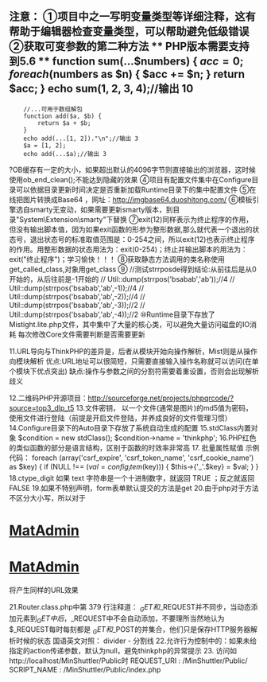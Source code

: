 注意：
   ①项目中之一写明变量类型等详细注释，这有帮助于编辑器检查变量类型，可以帮助避免低级错误
   ②获取可变参数的第二种方法
    ** PHP版本需要支持到5.6 **
       function sum(...$numbers) {
            $acc = 0;
            foreach ($numbers as $n) {
                $acc += $n;
            }
            return $acc;
        }
        echo sum(1, 2, 3, 4);//输出 10
-
        //...可用于数组解包
        function add($a, $b) {
            return $a + $b;
        }
        echo add(...[1, 2])."\n";//输出 3
        $a = [1, 2];
        echo add(...$a);//输出 3
   ?OB缓存有一定的大小，如果超出默认的4096字节则直接输出的浏览器，这时候使用ob_end_clean();不能达到隐藏的效果
   ④项目有配置文件集中在Configure目录可以依据目录更新时间决定是否重新加载Runtime目录下的集中配置文件
   ⑤在线把图片转换成Base64 ，网址：http://imgbase64.duoshitong.com/
   ⑥模板引擎选自smarty无变动，如果需要更新smarty版本，到目录"System\Extension\smarty"下替换
   ⑦exit(12)同样表示为终止程序的作用，但没有输出脚本值，因为如果exit函数的形参为整形数据,那么就代表一个退出的状态号，退出状态号的标准取值范围是：0-254之间，所以exit(12)也表示终止程序的作用。用整形数据的状态用法为：exit(0-254)；终止并输出脚本的用法为：exit("终止程序")；学习愉快！！！
   ⑧获取静态方法调用的类名称使用get_called_class,对象用get_class
   ⑨
        //测试strrposde得到结论:从前往后是从0开始的，从后往前是-1开始的
        //        Util::dump(strrpos('bsabab','ab'));//4
        //        Util::dump(strrpos('bsabab','ab',-1));//4
        //        Util::dump(strrpos('bsabab','ab',-2));//4
        //        Util::dump(strrpos('bsabab','ab',-3));//2
        //        Util::dump(strrpos('bsabab','ab',-4));//2
    ⑩Runtime目录下存放了 Mistight.lite.php文件，其中集中了大量的核心类，可以避免大量访问磁盘的IO消耗
       每次修改Core文件需要判断是否需要更新

   11.URL导向与ThinkPHP的差异是，后者从模块开始向操作解析，Mist则是从操作向模块解析
      优点:URL地址可以很简短，只需要直接输入操作名称就可以访问(在单个模块下优点突出)
      缺点:操作与参数之间的分割符需要着重设置，否则会出现解析歧义

   12.二维码PHP开源项目：http://sourceforge.net/projects/phpqrcode/?source=top3_dlp_t5
   13.文件密钥， 以一个文件(通常是图片)的md5值为密码，使用文件进行登陆（前提是开启文件登陆，并养成良好的文件管理习惯）
   14.Configure目录下的Auto目录下存放了系统自动生成的配置
   15.stdClass内置对象
      $condition = new stdClass();
      $condition->name = 'thinkphp';
   16.PHP红色的类似函数的部分是语言结构，区别于函数的时效率非常高
   17. 批量属性赋值
        示例代码：
   			foreach (array('csrf_expire', 'csrf_token_name', 'csrf_cookie_name') as $key)
   			{
   				if (NULL !== ($val = config_item($key)))
   				{
   					$this->{'_'.$key} = $val;
   				}
   			}
   18.ctype_digit 如果 text 字符串是一个十进制数字，就返回 TRUE  ；反之就返回 FALSE
   19.如果不特别声明，form表单默认提交的方法是get
   20.由于php对于方法不区分大小写，所以对于
            <h1><a href="{U url='admin/member/index/indexmain' }">MatAdmin</a></h1>
            <h1><a href="{U url='admin/member/index/indexMain' }">MatAdmin</a></h1>
        将产生同样的URL效果

   21.Router.class.php中第 379 行注释道：
        $_GET和$_REQUEST并不同步，当动态添加元素到$_GET中后，$_REQUEST中不会自动添加，不要理所当然地认为$_REQUEST每时每刻都是
        $_GET和$_POST的并集合，他们只是保存HTTP服务器解析时候的状态
国语英文对照：
divider - 分割线
  22.允许行为控制中的：如果未给指定的action传递参数，默认为null，避免thinkphp的异常提示
  23.
     访问如http://localhost/MinShuttler/Public时
       REQUEST_URI : /MinShuttler/Public/
       SCRIPT_NAME : /MinShuttler/Public/index.php
